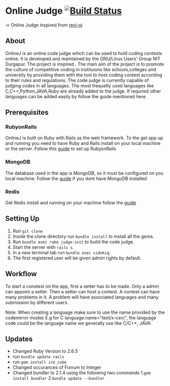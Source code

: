 # Online Judge [![Build Status](https://travis-ci.org/kumarneetesh24/OnilineJ.svg?branch=master)](https://travis-ci.org/kumarneetesh24/OnilineJ)

-> Online Judge inspired from [revi-oj](https://github.com/eh2arch/revi_oj)

## About
OnlineJ is an online code judge which can be used to hold coding contests online. It is developed and maintained by the GNU/Linux Users' Group NIT Durgapur. The project is inspired . The main aim of the project is to promote the culture of competitive coding in instituions like schools,colleges and university by providing them with the tool to host coding contest according to their rules and regulations. The code judge is currently capable of judging codes in all languages. The most frequetly used languages like C,C++,Python,JAVA,Ruby are already added to the judge. If requried other languages can be added easily by follow the guide mentioned here.

## Prerequisites

### RubyonRails
OnlineJ is built on Ruby with Rails as the web framework. To the get app up and running you need to have Ruby and Rails install on your local machine or the server. Follow this [guide](http://railsapps.github.io/installrubyonrails-ubuntu.html) to set up RubyonRails

### MongoDB
The database used in the app is MongoDB, so it must be configured on you local machine. Follow the [guide](https://docs.mongodb.com/manual/administration/install-on-linux/) if you dont have MongoDB installed

### Redis
Get Redis install and running on your machine follow the [guide](https://www.digitalocean.com/community/tutorials/how-to-install-and-use-redis)

## Setting Up
1. Run `git clone `
2. Inside the clone directory run `bundle install` to install all the gems.
3. Run `bundle exec rake judge:init` to build  the code judge.
4. Start the server with `rails s`.
5. In a new terminal tab run `bundle exec sidekiq`.
5. The first registered user will be given admin rights by default.

## Workflow
To start a constest on the app, first a setter has to be made. Only a admin can appoint a setter. Then a setter can host a contest. A contest can have many problems in it. A problem will have associated languages and many submission by different users.

Note: When creating a language make sure to use the name provided by the codemirror modes E.g for C language.name="text/x-csrc", the language code could be the language name we generally use like C/C++, JAVA


## Updates
* Changed Ruby Version to 2.6.5
* run `bundle update rails`
* run `gem install ice_cube`
* Changed occurances of Fixnum to Integer
* Changed bundler to 2.1.4 using the following two commands
    1.`gem install bundler`
    2.`bundle update --bundler`